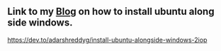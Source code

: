 
## Link to my [Blog](https://dev.to/adarshreddyg/install-ubuntu-alongside-windows-2iop) on how to install ubuntu along side windows.
https://dev.to/adarshreddyg/install-ubuntu-alongside-windows-2iop
